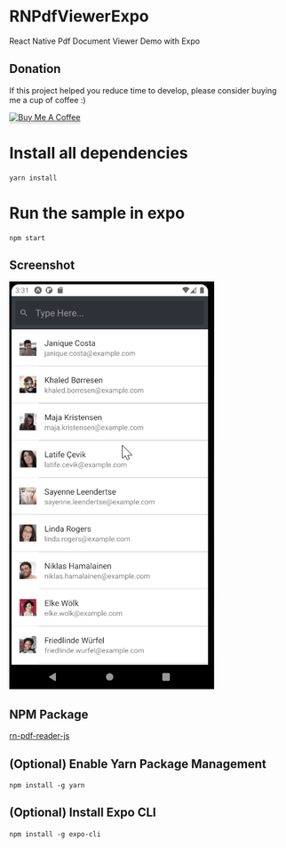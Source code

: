 # RNPdfViewerExpo

React Native Pdf Document Viewer Demo with Expo

## Donation

If this project helped you reduce time to develop, please consider buying me a cup of coffee :)

<a href="https://www.buymeacoffee.com/ongyishen" 
target="_blank">
<img src="https://www.buymeacoffee.com/assets/img/custom_images/orange_img.png" 
alt="Buy Me A Coffee" style="height: 41px !important;width: 174px !important;box-shadow: 0px 3px 2px 0px rgba(190, 190, 190, 0.5) !important;-webkit-box-shadow: 0px 3px 2px 0px rgba(190, 190, 190, 0.5) !important;" ></a>

# Install all dependencies
```
yarn install
```

# Run the sample in expo
```
npm start
```
## Screenshot
<img src="https://github.com/ongyishen/RNFlatListDemo/blob/main/Sample.gif?raw=true" />

## NPM Package
[rn-pdf-reader-js](https://github.com/xcarpentier/rn-pdf-reader-js)

## (Optional) Enable Yarn Package Management
```
npm install -g yarn
```

## (Optional) Install Expo CLI
```
npm install -g expo-cli
```

